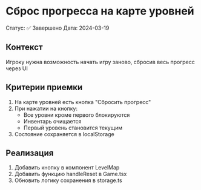 # Сброс прогресса на карте уровней

Статус: ✅ Завершено
Дата: 2024-03-19

## Контекст
Игроку нужна возможность начать игру заново, сбросив весь прогресс через UI

## Критерии приемки
1. На карте уровней есть кнопка "Сбросить прогресс"
2. При нажатии на кнопку:
   - Все уровни кроме первого блокируются
   - Инвентарь очищается
   - Первый уровень становится текущим
3. Состояние сохраняется в localStorage

## Реализация
1. Добавить кнопку в компонент LevelMap
2. Добавить функцию handleReset в Game.tsx
3. Обновить логику сохранения в storage.ts 